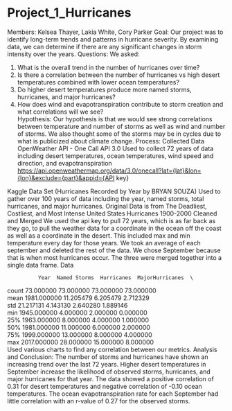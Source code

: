 # Project_1_Hurricanes
Members: Kelsea Thayer, Lakia White, Cory Parker
Goal:
Our project was to identify long-term trends and patterns in hurricane severity. By examining data, we can determine if there are any significant changes in storm intensity over the years.
Questions:
We asked:
1)   What is the overall trend in the number of hurricanes over time?
2)   Is there a correlation between the number of hurricanes vs high desert temperatures combined with lower ocean temperatures?
3)   Do higher desert temperatures produce more named storms, hurricanes, and major hurricanes?
4) How does wind and evapotranspiration contribute to storm creation and what correlations will we see?   
Hypothesis:
Our hypothesis is that we would see strong correlations between temperature and number of storms as well as wind and number of storms. We also thought some of the storms may be in cycles due to what is publicized about climate change.
Process:
   Collected Data
OpenWeather API - One Call API 3.0
Used to collect 72 years of data including desert temperatures, ocean temperatures, wind speed and direction, and evapotranspiration 
https://api.openweathermap.org/data/3.0/onecall?lat={lat}&lon={lon}&exclude={part}&appid={API key}
	
Kaggle Data Set (Hurricanes Recorded by Year by BRYAN SOUZA)
Used to gather over 100 years of data including the year, named storms, total hurricanes, and major hurricanes. Original Data is from The Deadliest, Costliest, and Most Intense United States Hurricanes 1900-2000
   Cleaned and Merged
We used the api key to pull 72 years, which is as far back as they go, to pull the weather data for a coordinate in the ocean off the coast as well as a coordinate in the desert. This included max and min temperature every day for those years. We took an average of each september and deleted the rest of the data. We chose September because that is when most hurricanes occur. The three were merged together into a single data frame. 
  Data
  
              Year  Named Storms  Hurricanes  MajorHurricanes  \
count    73.000000     73.000000   73.000000        73.000000   
mean   1981.000000     11.205479    6.205479         2.712329   
std      21.217131      4.143130    2.640280         1.889146   
min    1945.000000      4.000000    2.000000         0.000000   
25%    1963.000000      8.000000    4.000000         1.000000   
50%    1981.000000     11.000000    6.000000         2.000000   
75%    1999.000000     13.000000    8.000000         4.000000   
max    2017.000000     28.000000   15.000000         8.000000   
Used various charts to find any correlation between our metrics. 
  Analysis and Conclusion:
The number of storms and hurricanes have shown an increasing trend over the last 72 years. 
Higher desert temperatures in September increase the likelihood of observed storms, hurricanes, and major hurricanes for that year. The data showed a positive correlation of 0.31 for desert temperatures and negative correlation of -0.10 ocean temperatures. 
The ocean evapotranspiration rate for each September had little correlation with an r-value of 0.27 for the observed storms. 

